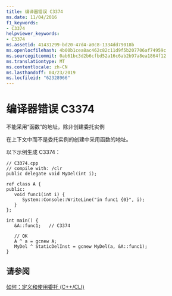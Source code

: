 ```yaml
---
title: 编译器错误 C3374
ms.date: 11/04/2016
f1_keywords:
- C3374
helpviewer_keywords:
- C3374
ms.assetid: 41431299-bd20-47d4-a0c8-1334dd79018b
ms.openlocfilehash: 4b00b1cea8ac462c82c11d9f5b207706af74959c
ms.sourcegitcommit: 0ab61bc3d2b6cfbd52a16c6ab2b97a8ea1864f12
ms.translationtype: MT
ms.contentlocale: zh-CN
ms.lasthandoff: 04/23/2019
ms.locfileid: "62328966"
---
```

# <a name="compiler-error-c3374"></a>编译器错误 C3374

不能采用“函数”的地址，除非创建委托实例

在上下文中而不是委托实例的创建中采用函数的地址。

以下示例生成 C3374：

```
// C3374.cpp
// compile with: /clr
public delegate void MyDel(int i);

ref class A {
public:
   void func1(int i) {
      System::Console::WriteLine("in func1 {0}", i);
   }
};

int main() {
   &A::func1;   // C3374

   // OK
   A ^ a = gcnew A;
   MyDel ^ StaticDelInst = gcnew MyDel(a, &A::func1);
}
```

## <a name="see-also"></a>请参阅

[如何：定义和使用委托 (C++/CLI)](../../dotnet/how-to-define-and-use-delegates-cpp-cli.md)